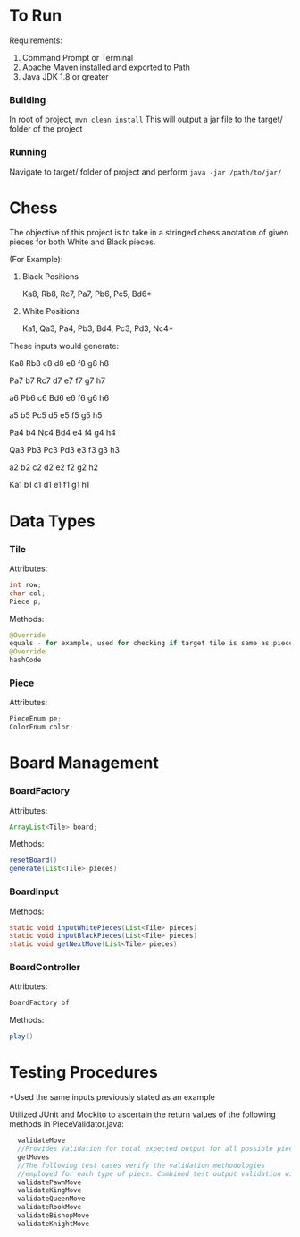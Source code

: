 # To Run
Requirements:

1. Command Prompt or Terminal
2. Apache Maven installed and exported to Path
3. Java JDK 1.8 or greater

### Building
  In root of project,  ```mvn clean install```
  This will output a jar file to the target/ folder of the project
### Running
  Navigate to target/ folder of project and perform ```java -jar /path/to/jar/```
  
# Chess
The objective of this project is to take in a stringed chess anotation of given pieces for both White and Black pieces.

(For Example):

 1. Black Positions
    
    Ka8, Rb8, Rc7, Pa7, Pb6, Pc5, Bd6*
    
 2. White Positions
  
    Ka1, Qa3, Pa4, Pb3, Bd4, Pc3, Pd3, Nc4*

These inputs would generate:

Ka8  Rb8  c8  d8  e8  f8  g8  h8

Pa7  b7  Rc7  d7  e7  f7  g7  h7

a6  Pb6  c6  Bd6  e6  f6  g6  h6

a5  b5  Pc5  d5  e5  f5  g5  h5

Pa4  b4  Nc4  Bd4  e4  f4  g4  h4

Qa3  Pb3  Pc3  Pd3  e3  f3  g3  h3

a2   b2   c2   d2   e2   f2   g2   h2

Ka1  b1  c1  d1  e1  f1  g1  h1

# Data Types

### Tile

Attributes:

```java
int row;
char col;
Piece p;
```
Methods:
```java
@Override
equals - for example, used for checking if target tile is same as piece to move
@Override
hashCode
```

### Piece

Attributes:

```java
PieceEnum pe;
ColorEnum color;
```

# Board Management

### BoardFactory

Attributes:

```java
ArrayList<Tile> board;
```

Methods:
```java
resetBoard()
generate(List<Tile> pieces)
```

### BoardInput

Methods:
```java
static void inputWhitePieces(List<Tile> pieces)
static void inputBlackPieces(List<Tile> pieces)
static void getNextMove(List<Tile> pieces)
```

### BoardController

Attributes:
```java
BoardFactory bf
```

Methods:
```java
play()
```
# Testing Procedures
*Used the same inputs previously stated as an example

Utilized JUnit and Mockito to ascertain the return values of the following methods in PieceValidator.java:
```java
  validateMove
  //Provides Validation for total expected output for all possible pieces
  getMoves  
  //The following test cases verify the validation methodologies 
  //employed for each type of piece. Combined test output validation with real chess board
  validatePawnMove
  validateKingMove
  validateQueenMove
  validateRookMove
  validateBishopMove
  validateKnightMove
```
